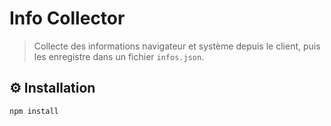 # Info Collector

> Collecte des informations navigateur et système depuis le client, puis les enregistre dans un fichier `infos.json`.

## ⚙️ Installation

```bash
npm install

